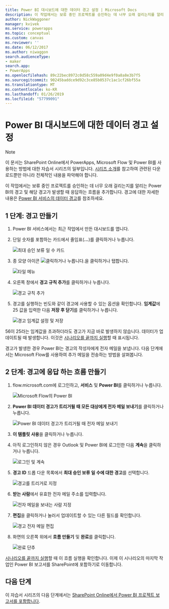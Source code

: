 ```yaml
---
title: Power BI 대시보드에 대한 데이터 경고 설정 | Microsoft Docs
description: 이 작업에서는 보류 중인 프로젝트를 승인하는 데 너무 오래 걸리는지를 알리는 Power BI의 경고 및 해당 경고가 발생할 때 응답하는 흐름을 추가합니다.
author: NickWaggoner
manager: kvivek
ms.service: powerapps
ms.topic: conceptual
ms.custom: canvas
ms.reviewer: ''
ms.date: 06/12/2017
ms.author: niwaggon
search.audienceType:
- maker
search.app:
- PowerApps
ms.openlocfilehash: 89c22bec8972c0d58c559a09d4e9f0a8a8e3b7f5
ms.sourcegitcommit: 90245baddce9d92c3ce85b0537c1ac1cf26bf55a
ms.translationtype: MT
ms.contentlocale: ko-KR
ms.lasthandoff: 01/26/2019
ms.locfileid: "57799091"
---
```

# <a name="set-up-data-alerts-for-the-power-bi-dashboard"></a>Power BI 대시보드에 대한 데이터 경고 설정
> [!NOTE]
> 이 문서는 SharePoint Online에서 PowerApps, Microsoft Flow 및 Power BI를 사용하는 방법에 대한 자습서 시리즈의 일부입니다. [시리즈 소개](sharepoint-scenario-intro.md)를 참고하여 관련된 다운로드뿐만 아니라 전체적인 내용을 파악해야 합니다.

이 작업에서는 보류 중인 프로젝트를 승인하는 데 너무 오래 걸리는지를 알리는 Power BI의 경고 및 해당 경고가 발생할 때 응답하는 흐름을 추가합니다. 경고에 대한 자세한 내용은 [Power BI 서비스의 데이터 경고](https://docs.microsoft.com/power-bi/service-set-data-alerts)를 참조하세요.

## <a name="step-1-create-an-alert"></a>1 단계: 경고 만들기
1. Power BI 서비스에서는 최근 작업에서 만든 대시보드를 엽니다.
2. 단일 숫자를 포함하는 카드에서 줄임표(**...**)를 클릭하거나 누릅니다.
   
    ![최대 승인 보류 일 수 카드](./media/sharepoint-scenario-alerts-flow/07-01-01-tile-ellipsis.png)
3. 종 모양 아이콘 ![클릭하거나 누릅니다.](./media/sharepoint-scenario-alerts-flow/icon-bell.png)을 클릭하거나 탭합니다.
   
    ![타일 메뉴](./media/sharepoint-scenario-alerts-flow/07-01-02-tile-bell.png)
4. 오른쪽 창에서 **경고 규칙 추가**를 클릭하거나 누릅니다.
   
    ![경고 규칙 추가](./media/sharepoint-scenario-alerts-flow/07-01-03-add-alert.png)
5. 경고를 실행하는 빈도와 같이 경고에 사용할 수 있는 옵션을 확인합니다. **임계값**에 25 값을 입력한 다음 **저장 후 닫기**를 클릭하거나 누릅니다.
   
    ![경고 임계값 설정 및 저장](./media/sharepoint-scenario-alerts-flow/07-01-04-save-alert.png)

56이 25라는 임계값을 초과하더라도 경고가 지금 바로 발생하지 않습니다. 데이터가 업데이트될 때 발생합니다. 이것은 [시나리오를 끝까지 실행](sharepoint-scenario-summary.md)할 때 표시됩니다.

경고가 발생한 경우 Power BI는 경고의 작성자에게 전자 메일을 보냅니다. 다음 단계에서는 Microsoft Flow를 사용하여 추가 메일을 전송하는 방법을 살펴봅니다.

## <a name="step-2-create-a-flow-that-responds-to-the-alert"></a>2 단계: 경고에 응답 하는 흐름 만들기
1. flow.microsoft.com에 로그인하고, **서비스** 및 **Power BI**를 클릭하거나 누릅니다.
   
    ![Microsoft Flow의 Power BI](./media/sharepoint-scenario-alerts-flow/07-01-05-power-bi.png)
2. **Power BI 데이터 경고가 트리거될 때 모든 대상에게 전자 메일 보내기**를 클릭하거나 누릅니다.
   
    ![Power BI 데이터 경고가 트리거될 때 전자 메일 보내기](./media/sharepoint-scenario-alerts-flow/07-01-06-alert-flow.png)
3. **이 템플릿 사용**을 클릭하거나 누릅니다.
4. 아직 로그인하지 않은 경우 Outlook 및 Power BI에 로그인한 다음 **계속**을 클릭하거나 누릅니다.
   
    ![로그인 및 계속](./media/sharepoint-scenario-alerts-flow/07-01-08-continue.png)
5. **경고 ID** 드롭 다운 목록에서 **최대 승인 보류 일 수에 대한 경고**를 선택합니다.
   
    ![경고를 트리거로 지정](./media/sharepoint-scenario-alerts-flow/07-01-09-choose-alert.png)
6. **받는 사람**에서 유효한 전자 메일 주소를 입력합니다.
   
    ![전자 메일을 보내는 사람 지정](./media/sharepoint-scenario-alerts-flow/07-01-10-choose-email.png)
7. **편집**을 클릭하거나 눌러서 업데이트할 수 있는 다른 필드를 확인합니다.
   
    ![경고 전자 메일 편집](./media/sharepoint-scenario-alerts-flow/07-01-11-email-full.png)
8. 화면의 오른쪽 위에서 **흐름 만들기** 및 **완료**를 클릭합니다.
   
    ![완료 단추](./media/sharepoint-scenario-alerts-flow/07-01-12-done.png)

[시나리오를 끝까지 실행](sharepoint-scenario-summary.md)할 때 이 흐름 실행을 확인합니다. 이제 이 시나리오의 마지막 작업인 Power BI 보고서를 SharePoint에 포함하기로 이동합니다.

## <a name="next-steps"></a>다음 단계
이 자습서 시리즈의 다음 단계에서는 [SharePoint Online에서 Power BI 프로젝트 보고서를 포함합니다](sharepoint-scenario-embed-report.md).

